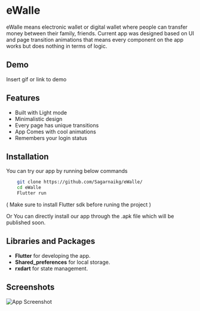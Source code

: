 
# eWalle

eWalle means electronic wallet or digital wallet where people can transfer money between their family, friends. Current app was designed based on UI and page transition animations that means every component on the app works but does nothing in terms of logic.


## Demo

Insert gif or link to demo

  
## Features

- Built with Light mode 
- Minimalistic design  
- Every page has unique transitions
- App Comes with cool animations
- Remembers your login status

  
## Installation 


You can try our app by running below commands

```bash 
    git clone https://github.com/Sagarnaikg/eWalle/
    cd eWalle
    Flutter run
```
( Make sure to install Flutter sdk before runing the project )

Or You can directly install our app through the .apk file which will be published soon.
    
## Libraries and Packages

- **Flutter** for developing the app.
- **Shared_preferences** for local storage.
- **rxdart** for state management.

  
## Screenshots

![App Screenshot](https://via.placeholder.com/468x300?text=App+Screenshot+Here)

  

